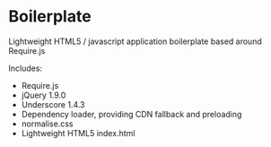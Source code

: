 Boilerplate
===========

Lightweight HTML5 / javascript application boilerplate based around Require.js

Includes:
* Require.js
* jQuery 1.9.0
* Underscore 1.4.3
* Dependency loader, providing CDN fallback and preloading
* normalise.css
* Lightweight HTML5 index.html

